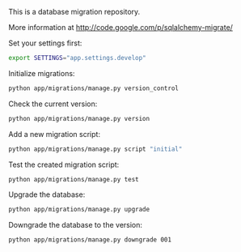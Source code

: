 This is a database migration repository.

More information at
http://code.google.com/p/sqlalchemy-migrate/


Set your settings first:
```bash
export SETTINGS="app.settings.develop"
```

Initialize migrations:
```bash
python app/migrations/manage.py version_control
```

Check the current version:
```bash
python app/migrations/manage.py version
```

Add a new migration script:
```bash
python app/migrations/manage.py script "initial"
```

Test the created migration script:
```bash
python app/migrations/manage.py test
```

Upgrade the database:
```bash
python app/migrations/manage.py upgrade
```

Downgrade the database to the version:
```bash
python app/migrations/manage.py downgrade 001
```

